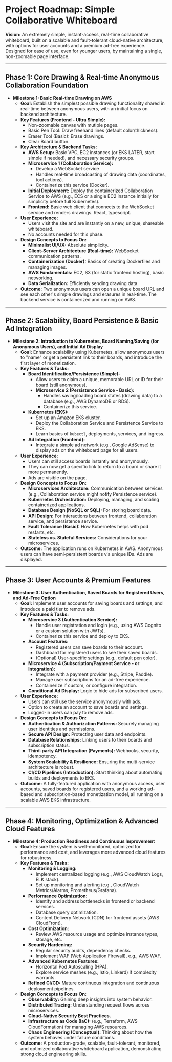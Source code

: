 # Project Roadmap: Simple Collaborative Whiteboard

**Vision:** An extremely simple, instant-access, real-time collaborative whiteboard, built on a scalable and fault-tolerant cloud-native architecture, with options for user accounts and a premium ad-free experience. Designed for ease of use, even for younger users, by maintaining a single, non-zoomable page interface.

---

## Phase 1: Core Drawing & Real-time Anonymous Collaboration Foundation

* **Milestone 1: Basic Real-time Drawing on AWS**
    * **Goal:** Establish the simplest possible drawing functionality shared in real-time between anonymous users, with an initial focus on backend architecture.
    * **Key Features (Frontend - Ultra Simple):**
        * Non-zoomable canvas with mutiple pages.
        * Basic Pen Tool: Draw freehand lines (default color/thickness).
        * Eraser Tool (Basic): Erase drawings.
        * Clear Board button.
    * **Key Architecture & Backend Tasks:**
        * **AWS Setup:** Basic VPC, EC2 instances (or EKS LATER, start simple if needed), and necessary security groups.
        * **Microservice 1 (Collaboration Service):**
            * Develop a WebSocket service 
            * Handles real-time broadcasting of drawing data (coordinates, tool actions).
            * Containerize this service (Docker).
        * **Initial Deployment:** Deploy the containerized Collaboration Service to AWS (e.g., ECS or a single EC2 instance initially for simplicity before full Kubernetes).
        * **Frontend:** Basic web client that connects to the WebSocket service and renders drawings. React, typescript.
    * **User Experience:**
        * Users visit the site and are instantly on a new, unique, shareable whiteboard.
        * No accounts needed for this phase.
    * **Design Concepts to Focus On:**
        * **Minimalist UI/UX:** Absolute simplicity.
        * **Client-Server Architecture (Real-time):** WebSocket communication patterns.
        * **Containerization (Docker):** Basics of creating Dockerfiles and managing images.
        * **AWS Fundamentals:** EC2, S3 (for static frontend hosting), basic networking.
        * **Data Serialization:** Efficiently sending drawing data.
    * **Outcome:** Two anonymous users can open a unique board URL and see each other's simple drawings and erasures in real-time. The backend service is containerized and running on AWS.

---

## Phase 2: Scalability, Board Persistence & Basic Ad Integration

* **Milestone 2: Introduction to Kubernetes, Board Naming/Saving (for Anonymous Users), and Initial Ad Display**
    * **Goal:** Enhance scalability using Kubernetes, allow anonymous users to "name" or get a persistent link to their boards, and introduce the first layer of monetization.
    * **Key Features & Tasks:**
        * **Board Identification/Persistence (Simple):**
            * Allow users to claim a unique, memorable URL or ID for their board (still anonymous).
            * **Microservice 2 (Persistence Service - Basic):**
                * Handles saving/loading board states (drawing data) to a database (e.g., AWS DynamoDB or RDS).
                * Containerize this service.
        * **Kubernetes (EKS):**
            * Set up an Amazon EKS cluster.
            * Deploy the Collaboration Service and Persistence Service to EKS.
            * Learn basics of `kubectl`, deployments, services, and ingress.
        * **Ad Integration (Frontend):**
            * Integrate a simple ad network (e.g., Google AdSense) to display ads on the whiteboard page for all users.
    * **User Experience:**
        * Users can still access boards instantly and anonymously.
        * They can now get a specific link to return to a board or share it more permanently.
        * Ads are visible on the page.
    * **Design Concepts to Focus On:**
        * **Microservices Architecture:** Communication between services (e.g., Collaboration service might notify Persistence service).
        * **Kubernetes Orchestration:** Deploying, managing, and scaling containerized applications.
        * **Database Design (NoSQL or SQL):** For storing board data.
        * **API Design:** For interactions between frontend, collaboration service, and persistence service.
        * **Fault Tolerance (Basic):** How Kubernetes helps with pod restarts, etc.
        * **Stateless vs. Stateful Services:** Considerations for your microservices.
    * **Outcome:** The application runs on Kubernetes in AWS. Anonymous users can have semi-persistent boards via unique IDs. Ads are displayed.

---

## Phase 3: User Accounts & Premium Features

* **Milestone 3: User Authentication, Saved Boards for Registered Users, and Ad-Free Option**
    * **Goal:** Implement user accounts for saving boards and settings, and introduce a paid tier to remove ads.
    * **Key Features & Tasks:**
        * **Microservice 3 (Authentication Service):**
            * Handle user registration and login (e.g., using AWS Cognito or a custom solution with JWTs).
            * Containerize this service and deploy to EKS.
        * **Account Features:**
            * Registered users can save boards to their account.
            * Dashboard for registered users to see their saved boards.
            * (Optional) User-specific settings (e.g., default pen color).
        * **Microservice 4 (Subscription/Payment Service - or Integration):**
            * Integrate with a payment provider (e.g., Stripe, Paddle).
            * Manage user subscriptions for an ad-free experience.
            * Containerize if custom, or configure integration.
        * **Conditional Ad Display:** Logic to hide ads for subscribed users.
    * **User Experience:**
        * Users can still use the service anonymously with ads.
        * Option to create an account to save boards and settings.
        * Logged-in users can pay to remove ads.
    * **Design Concepts to Focus On:**
        * **Authentication & Authorization Patterns:** Securely managing user identities and permissions.
        * **Secure API Design:** Protecting user data and endpoints.
        * **Database Relationships:** Linking users to their boards and subscription status.
        * **Third-party API Integration (Payments):** Webhooks, security, idempotency.
        * **System Scalability & Resilience:** Ensuring the multi-service architecture is robust.
        * **CI/CD Pipelines (Introduction):** Start thinking about automating builds and deployments to EKS.
    * **Outcome:** A fully-featured application with anonymous access, user accounts, saved boards for registered users, and a working ad-based and subscription-based monetization model, all running on a scalable AWS EKS infrastructure.

---

## Phase 4: Monitoring, Optimization & Advanced Cloud Features

* **Milestone 4: Production Readiness and Continuous Improvement**
    * **Goal:** Ensure the system is well-monitored, optimized for performance and cost, and leverages more advanced cloud features for robustness.
    * **Key Features & Tasks:**
        * **Monitoring & Logging:**
            * Implement centralized logging (e.g., AWS CloudWatch Logs, ELK stack).
            * Set up monitoring and alerting (e.g., CloudWatch Metrics/Alarms, Prometheus/Grafana).
        * **Performance Optimization:**
            * Identify and address bottlenecks in frontend or backend services.
            * Database query optimization.
            * Content Delivery Network (CDN) for frontend assets (AWS CloudFront).
        * **Cost Optimization:**
            * Review AWS resource usage and optimize instance types, storage, etc.
        * **Security Hardening:**
            * Regular security audits, dependency checks.
            * Implement WAF (Web Application Firewall), e.g., AWS WAF.
        * **Advanced Kubernetes Features:**
            * Horizontal Pod Autoscaling (HPA).
            * Explore service meshes (e.g., Istio, Linkerd) if complexity warrants.
        * **Refined CI/CD:** Mature continuous integration and continuous deployment pipelines.
    * **Design Concepts to Focus On:**
        * **Observability:** Gaining deep insights into system behavior.
        * **Distributed Tracing:** Understanding request flows across microservices.
        * **Cloud-Native Security Best Practices.**
        * **Infrastructure as Code (IaC):** (e.g., Terraform, AWS CloudFormation) for managing AWS resources.
        * **Chaos Engineering (Conceptual):** Thinking about how the system behaves under failure conditions.
    * **Outcome:** A production-grade, scalable, fault-tolerant, monitored, and optimized collaborative whiteboard application, demonstrating strong cloud engineering skills.


